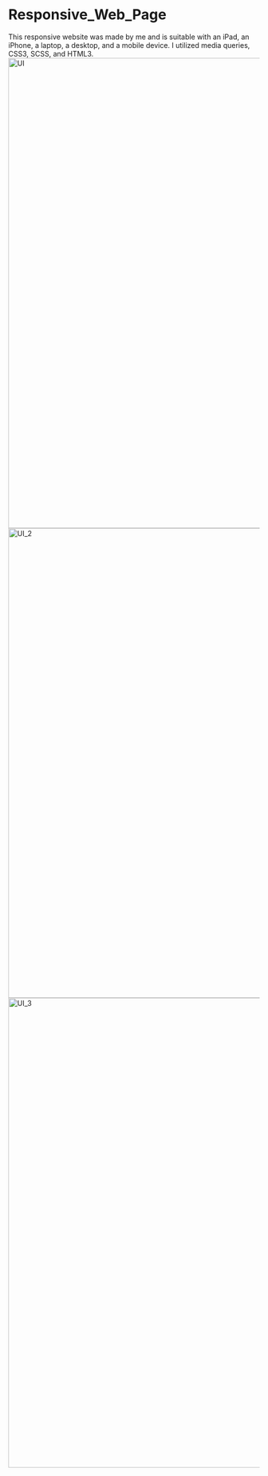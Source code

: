 # Responsive_Web_Page
This responsive website was made by me and is suitable with an iPad, an iPhone, a laptop, a desktop, and a mobile device. I utilized media queries, CSS3, SCSS, and HTML3.
<img width="943" alt="UI" src="https://user-images.githubusercontent.com/87197585/193608389-da82d3ef-d269-495b-b8d6-032ee6733f95.png">
<img width="942" alt="UI_2" src="https://user-images.githubusercontent.com/87197585/193608700-4bc2c040-39af-4e52-9e1b-9f352ccdd0e4.png">
<img width="942" alt="UI_3" src="https://user-images.githubusercontent.com/87197585/193608982-e9bcb783-a27a-409d-bcc5-72d2af4806ee.png">
